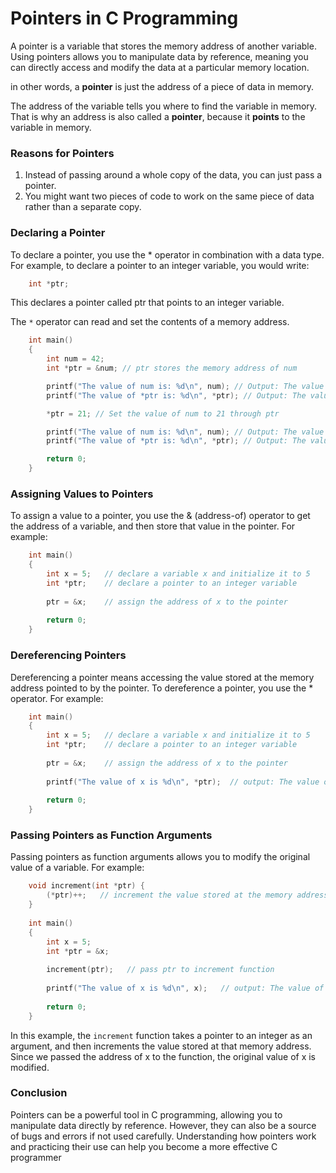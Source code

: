 # Pointers in C Programming
A pointer is a variable that stores the memory address of another variable. Using pointers allows you to manipulate data by reference, meaning you can directly access and modify the data at a particular memory location.

in other words, a **pointer** is just the address of a piece of data in memory.

The address of the variable tells you where to find the variable in memory. That is why an address is also called a **pointer**, because it **points** to the variable in memory.

### Reasons for Pointers
1. Instead of passing around a whole copy of the data, you can just pass a pointer.
2. You might want two pieces of code to work on the same piece of data rather than a separate copy.

### Declaring a Pointer
To declare a pointer, you use the * operator in combination with a data type. For example, to declare a pointer to an integer variable, you would write:

```c 
    int *ptr;
```
This declares a pointer called ptr that points to an integer variable.

The `*` operator can read and set the contents of a memory address.
```c 
    int main()
    {
        int num = 42;
        int *ptr = &num; // ptr stores the memory address of num

        printf("The value of num is: %d\n", num); // Output: The value of num is: 42
        printf("The value of *ptr is: %d\n", *ptr); // Output: The value of *ptr is: 42

        *ptr = 21; // Set the value of num to 21 through ptr

        printf("The value of num is: %d\n", num); // Output: The value of num is: 21
        printf("The value of *ptr is: %d\n", *ptr); // Output: The value of *ptr is: 21

        return 0;
    }
```

### Assigning Values to Pointers
To assign a value to a pointer, you use the & (address-of) operator to get the address of a variable, and then store that value in the pointer. For example:

```c 
    int main() 
    {
        int x = 5;   // declare a variable x and initialize it to 5
        int *ptr;    // declare a pointer to an integer variable
    
        ptr = &x;    // assign the address of x to the pointer
    
        return 0;
    }
```
### Dereferencing Pointers
Dereferencing a pointer means accessing the value stored at the memory address pointed to by the pointer. To dereference a pointer, you use the * operator. For example:
```c 
    int main()
    {
        int x = 5;   // declare a variable x and initialize it to 5
        int *ptr;    // declare a pointer to an integer variable
    
        ptr = &x;    // assign the address of x to the pointer
    
        printf("The value of x is %d\n", *ptr);  // output: The value of x is 5
    
        return 0;
    }
```
### Passing Pointers as Function Arguments
Passing pointers as function arguments allows you to modify the original value of a variable. For example:
```c 
    void increment(int *ptr) {
        (*ptr)++;   // increment the value stored at the memory address pointed to by ptr
    }
    
    int main()
    {
        int x = 5;
        int *ptr = &x;
    
        increment(ptr);   // pass ptr to increment function
    
        printf("The value of x is %d\n", x);   // output: The value of x is 6
    
        return 0;
    }
```
In this example, the `increment` function takes a pointer to an integer as an argument, and then increments the value stored at that memory address. Since we passed the address of x to the function, the original value of x is modified.

### Conclusion
Pointers can be a powerful tool in C programming, allowing you to manipulate data directly by reference. However, they can also be a source of bugs and errors if not used carefully. Understanding how pointers work and practicing their use can help you become a more effective C programmer